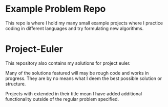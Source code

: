 # Example Problem Repo
This repo is where I hold my many small example projects where I practice coding in different languages and try formulating new algorithms.

# Project-Euler
This repository also contains my solutions for project euler.

Many of the solutions featured will may be rough code and works in progress. They are by no means what I deem the best possible solution or structure.

Projects with extended in their title mean I have added additional functionality outside of the regular problem specified.
